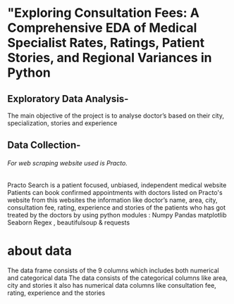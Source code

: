 # "Exploring Consultation Fees: A Comprehensive EDA of Medical Specialist Rates, Ratings, Patient Stories, and Regional Variances in Python

## Exploratory Data Analysis-
The main objective of the project is to analyse   doctor’s based on their city, specialization, stories and experience  

## Data Collection-
###### For web scraping website used is Practo.  

Practo Search is a patient focused, unbiased, independent medical website  Patients can book confirmed appointments with doctors listed on Practo's website from this websites the information like doctor’s name, area, city, consultation fee, rating, experience and stories of the patients who has got treated by the doctors by using python modules :
Numpy
Pandas
matplotlib
Seaborn
Regex , beautifulsoup & requests
# about data
The data frame consists of the 9 columns which includes both numerical and categorical data
The data consists of the categorical columns  like area, city and stories
 it also has  numerical data columns like consultation fee, rating, experience and the stories

